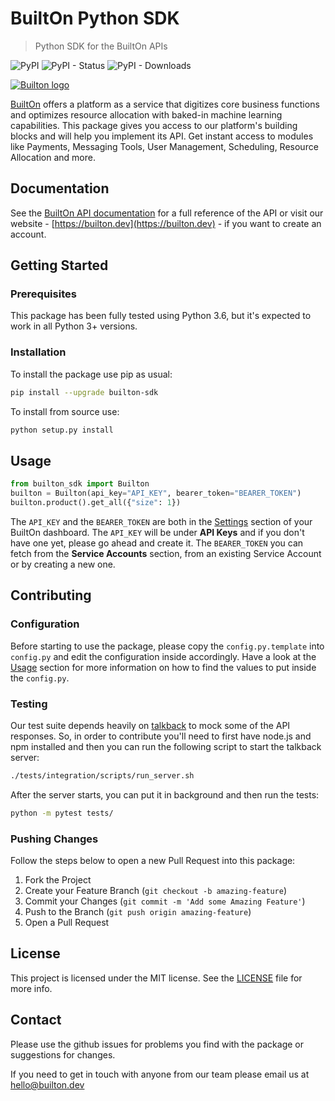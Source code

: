 # BuiltOn Python SDK
> Python SDK for the BuiltOn APIs

![PyPI](https://img.shields.io/pypi/v/builton-sdk.svg)
![PyPI - Status](https://img.shields.io/pypi/status/builton-sdk.svg)
![PyPI - Downloads](https://img.shields.io/pypi/dd/builton-sdk.svg)

[![Builton logo](https://res.cloudinary.com/dftspnwxo/image/upload/v1554131594/Builton_logo_positiv_wc3j7x.svg)](https://builton.dev)

[BuiltOn](https://builton.dev) offers a platform as a service that digitizes core business functions and optimizes 
resource allocation with baked-in machine learning capabilities. 
This package gives you access to our platform's building blocks and will help you implement its API.
 Get instant access to modules like Payments, Messaging Tools, User Management, Scheduling, 
 Resource Allocation and more.

## Documentation

See the [BuiltOn API documentation](https://docs.builton.dev) for a full reference of the API or visit
our website - [https://builton.dev](https://builton.dev) - if you want to create an account.

## Getting Started

### Prerequisites

This package has been fully tested using Python 3.6, but it's expected to work in 
all Python 3+ versions.

### Installation

To install the package use pip as usual:
```bash
pip install --upgrade builton-sdk
```

To install from source use:
```bash
python setup.py install
```

## Usage

```python
from builton_sdk import Builton
builton = Builton(api_key="API_KEY", bearer_token="BEARER_TOKEN")
builton.product().get_all({"size": 1})
``` 

The `API_KEY` and the `BEARER_TOKEN` are both in the [Settings](https://dashboard.builton.dev/settings) 
section of your BuiltOn dashboard. The `API_KEY` will be under **API Keys** and if you don't have one
yet, please go ahead and create it. The `BEARER_TOKEN` you can fetch from the **Service Accounts** 
section, from an existing Service Account or by creating a new one.

## Contributing

### Configuration

Before starting to use the package, please copy the `config.py.template` into 
`config.py` and edit the configuration inside accordingly. Have a look at the [Usage](#usage) section 
for more information on how to find the values to put inside the `config.py`.

### Testing

Our test suite depends heavily on [talkback](https://github.com/ijpiantanida/talkback) to mock some 
of the API responses. So, in order to contribute you'll need to first have node.js and npm installed 
and then you can run the following script to start the talkback server: 

```bash
./tests/integration/scripts/run_server.sh
```

After the server starts, you can put it in background and then run the tests:

```bash
python -m pytest tests/
```

### Pushing Changes

Follow the steps below to open a new Pull Request into this package:

1. Fork the Project
2. Create your Feature Branch (`git checkout -b amazing-feature`)
3. Commit your Changes (`git commit -m 'Add some Amazing Feature'`)
4. Push to the Branch (`git push origin amazing-feature`)
5. Open a Pull Request


## License

This project is licensed under the MIT license. See the [LICENSE](LICENSE.md) file for more info.

## Contact

Please use the github issues for problems you find with the package or suggestions for changes.

If you need to get in touch with anyone from our team please email us at 
[hello@builton.dev](mailto:hello@builton.dev)
